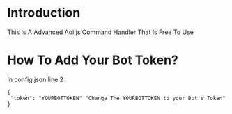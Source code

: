 # Introduction
This Is A Advanced Aoi.js Command Handler That Is Free To Use

# How To Add Your Bot Token?
In config.json line 2
```env
{
 "token": "YOURBOTTOKEN" "Change The YOURBOTTOKEN to your Bot's Token"
}
```
